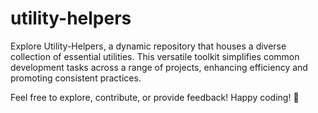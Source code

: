 # utility-helpers
Explore Utility-Helpers, a dynamic repository that houses a diverse collection of essential utilities. This versatile toolkit simplifies common development tasks across a range of projects, enhancing efficiency and promoting consistent practices.

Feel free to explore, contribute, or provide feedback! Happy coding! 🚀

